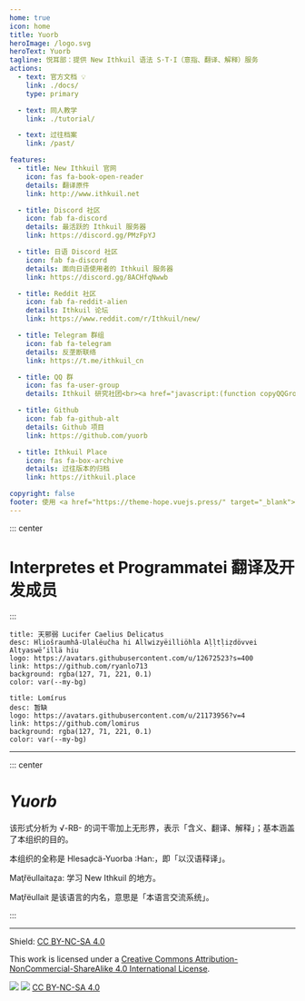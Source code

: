 ```yaml
---
home: true
icon: home
title: Yuorb
heroImage: /logo.svg
heroText: Yuorb
tagline: 悦耳部：提供 New Ithkuil 语法 S·T·I（意指、翻译、解释）服务
actions:
  - text: 官方文档 💡
    link: ./docs/
    type: primary

  - text: 同人教学
    link: ./tutorial/

  - text: 过往档案
    link: /past/

features:
  - title: New Ithkuil 官网
    icon: fas fa-book-open-reader
    details: 翻译原件
    link: http://www.ithkuil.net

  - title: Discord 社区
    icon: fab fa-discord
    details: 最活跃的 Ithkuil 服务器
    link: https://discord.gg/PMzFpYJ

  - title: 日语 Discord 社区
    icon: fab fa-discord
    details: 面向日语使用者的 Ithkuil 服务器
    link: https://discord.gg/8ACHfqNwwb

  - title: Reddit 社区
    icon: fab fa-reddit-alien
    details: Ithkuil 论坛
    link: https://www.reddit.com/r/Ithkuil/new/

  - title: Telegram 群组
    icon: fab fa-telegram
    details: 反垄断联络
    link: https://t.me/ithkuil_cn

  - title: QQ 群
    icon: fas fa-user-group
    details: Ithkuil 研究社团<br><a href="javascript:(function copyQQGroupCode() { const qqGroupCode = '865538600'; const textarea = document.createElement('textarea'); textarea.value = qqGroupCode; document.body.appendChild(textarea); textarea.select(); document.execCommand('copy'); document.body.removeChild(textarea); alert('复制群号成功'); })()">点击复制QQ群号</a>

  - title: Github
    icon: fab fa-github-alt
    details: Github 项目
    link: https://github.com/yuorb

  - title: Ithkuil Place
    icon: fas fa-box-archive
    details: 过往版本的归档
    link: https://ithkuil.place

copyright: false
footer: 使用 <a href="https://theme-hope.vuejs.press/" target="_blank">VuePress Theme Hope</a> 主题 | CC BY-NC-SA 4.0 协议, 版权所有 © 2023-present Yuorb
---
```


::: center
# Interpretes et Programmatei 翻译及开发成员
:::
<div class="vp-card-container">

```component VPCard
title: 天邪弱 Lucifer Caelius Delicatus
desc: Hliošraumhâ-Ulalëučha hi Allwizyëilliöhla Aḷḷtḷiẓdövvei Altyaswë’illä hiu
logo: https://avatars.githubusercontent.com/u/12672523?s=400
link: https://github.com/ryanlo713
background: rgba(127, 71, 221, 0.1)
color: var(--my-bg)
```

```component VPCard
title: Lomírus
desc: 暂缺
logo: https://avatars.githubusercontent.com/u/21173956?v=4
link: https://github.com/lomirus
background: rgba(127, 71, 221, 0.1)
color: var(--my-bg)
```

</div>

------

::: center

# *Yuorb*

该形式分析为 √-RB- 的词干零加上无形界，表示「含义、翻译、解释」；基本涵盖了本组织的目的。

本组织的全称是 Hlesaḑcä-Yuorba :Han:，即「以汉语释译」。

Maţřëullaitaẓa: 学习 New Ithkuil 的地方。

Maţřëullait 是该语言的内名，意思是「本语言交流系统」。

:::

------

Shield: [CC BY-NC-SA 4.0][cc-by-nc-sa]

This work is licensed under a
[Creative Commons Attribution-NonCommercial-ShareAlike 4.0 International License][cc-by-nc-sa].

![][cc-by-nc-sa-image] ![][cc-by-nc-sa-shield] [CC BY-NC-SA 4.0][cc-by-nc-sa]

[cc-by-nc-sa]: http://creativecommons.org/licenses/by-nc-sa/4.0/
[cc-by-nc-sa-image]: https://licensebuttons.net/l/by-nc-sa/4.0/88x31.png
[cc-by-nc-sa-shield]: https://img.shields.io/badge/License-CC%20BY--NC--SA%204.0-lightgrey.svg

<!--
<script>
  function copyQQGroupCode() {
    const qqGroupCode = '865538600';

    // 创建临时 textarea 元素
    const textarea = document.createElement('textarea');
    textarea.value = qqGroupCode;
    document.body.appendChild(textarea);

    // 选择并复制文本
    textarea.select();
    document.execCommand('copy');

    // 移除临时元素
    document.body.removeChild(textarea);

    // 弹出提示消息
    alert('复制群号成功');
  }
</script>
-->
